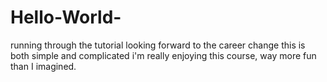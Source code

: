 # Hello-World-
running through the tutorial 
looking forward to the career change
this is both simple and complicated
i'm really enjoying this course, way more fun than I imagined. 
